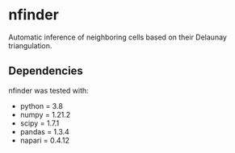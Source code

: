 # nfinder
Automatic inference of neighboring cells based on their Delaunay triangulation.

## Dependencies 
nfinder was tested with:
- python = 3.8
- numpy = 1.21.2
- scipy = 1.7.1
- pandas = 1.3.4
- napari = 0.4.12
